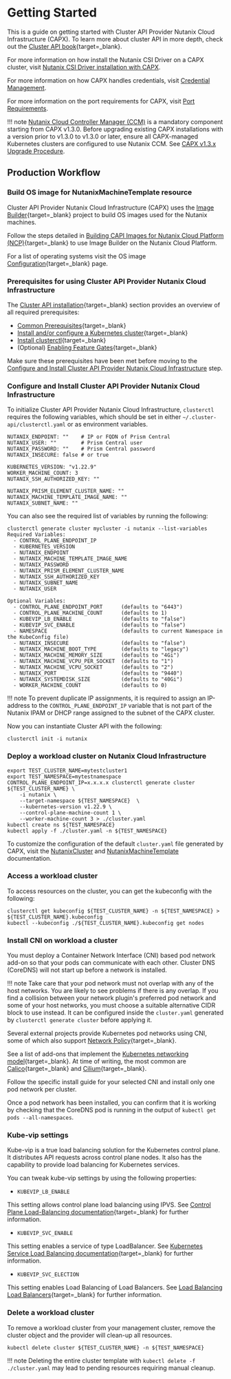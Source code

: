# Getting Started

This is a guide on getting started with Cluster API Provider Nutanix Cloud Infrastructure (CAPX). To learn more about cluster API in more depth, check out the [Cluster API book](https://cluster-api.sigs.k8s.io/){target=_blank}.

For more information on how install the Nutanix CSI Driver on a CAPX cluster, visit [Nutanix CSI Driver installation with CAPX](./addons/install_csi_driver.md).

For more information on how CAPX handles credentials, visit [Credential Management](./credential_management.md).

For more information on the port requirements for CAPX, visit [Port Requirements](./port_requirements.md).

!!! note
    [Nutanix Cloud Controller Manager (CCM)](../../ccm/latest/overview.md) is a mandatory component starting from CAPX v1.3.0. Before upgrading existing CAPX installations with a version prior to v1.3.0 to v1.3.0 or later, ensure all CAPX-managed Kubernetes clusters are configured to use Nutanix CCM. See [CAPX v1.3.x Upgrade Procedure](./tasks/capx_v13x_upgrade_procedure.md).

## Production Workflow

### Build OS image for NutanixMachineTemplate resource
Cluster API Provider Nutanix Cloud Infrastructure (CAPX) uses the [Image Builder](https://image-builder.sigs.k8s.io/){target=_blank} project to build OS images used for the Nutanix machines. 

Follow the steps detailed in [Building CAPI Images for Nutanix Cloud Platform (NCP)](https://image-builder.sigs.k8s.io/capi/providers/nutanix.html#building-capi-images-for-nutanix-cloud-platform-ncp){target=_blank} to use Image Builder on the Nutanix Cloud Platform.

For a list of operating systems visit the OS image [Configuration](https://image-builder.sigs.k8s.io/capi/providers/nutanix.html#configuration){target=_blank} page.

### Prerequisites for using Cluster API Provider Nutanix Cloud Infrastructure
The [Cluster API installation](https://cluster-api.sigs.k8s.io/user/quick-start.html#installation){target=_blank} section provides an overview of all required prerequisites:

- [Common Prerequisites](https://cluster-api.sigs.k8s.io/user/quick-start.html#common-prerequisites){target=_blank}
- [Install and/or configure a Kubernetes cluster](https://cluster-api.sigs.k8s.io/user/quick-start.html#install-andor-configure-a-kubernetes-cluster){target=_blank}
- [Install clusterctl](https://cluster-api.sigs.k8s.io/user/quick-start.html#install-clusterctl){target=_blank}
- (Optional) [Enabling Feature Gates](https://cluster-api.sigs.k8s.io/user/quick-start.html#enabling-feature-gates){target=_blank}

Make sure these prerequisites have been met before moving to the [Configure and Install Cluster API Provider Nutanix Cloud Infrastructure](#configure-and-install-cluster-api-provider-nutanix-cloud-infrastructure) step.


### Configure and Install Cluster API Provider Nutanix Cloud Infrastructure
To initialize Cluster API Provider Nutanix Cloud Infrastructure, `clusterctl` requires the following variables, which should be set in either `~/.cluster-api/clusterctl.yaml` or as environment variables.
```
NUTANIX_ENDPOINT: ""    # IP or FQDN of Prism Central
NUTANIX_USER: ""        # Prism Central user
NUTANIX_PASSWORD: ""    # Prism Central password
NUTANIX_INSECURE: false # or true

KUBERNETES_VERSION: "v1.22.9"
WORKER_MACHINE_COUNT: 3
NUTANIX_SSH_AUTHORIZED_KEY: ""

NUTANIX_PRISM_ELEMENT_CLUSTER_NAME: ""
NUTANIX_MACHINE_TEMPLATE_IMAGE_NAME: ""
NUTANIX_SUBNET_NAME: ""
```

You can also see the required list of variables by running the following:
```
clusterctl generate cluster mycluster -i nutanix --list-variables           
Required Variables:
  - CONTROL_PLANE_ENDPOINT_IP
  - KUBERNETES_VERSION
  - NUTANIX_ENDPOINT
  - NUTANIX_MACHINE_TEMPLATE_IMAGE_NAME
  - NUTANIX_PASSWORD
  - NUTANIX_PRISM_ELEMENT_CLUSTER_NAME
  - NUTANIX_SSH_AUTHORIZED_KEY
  - NUTANIX_SUBNET_NAME
  - NUTANIX_USER

Optional Variables:
  - CONTROL_PLANE_ENDPOINT_PORT      (defaults to "6443")
  - CONTROL_PLANE_MACHINE_COUNT      (defaults to 1)
  - KUBEVIP_LB_ENABLE                (defaults to "false")
  - KUBEVIP_SVC_ENABLE               (defaults to "false")
  - NAMESPACE                        (defaults to current Namespace in the KubeConfig file)
  - NUTANIX_INSECURE                 (defaults to "false")
  - NUTANIX_MACHINE_BOOT_TYPE        (defaults to "legacy")
  - NUTANIX_MACHINE_MEMORY_SIZE      (defaults to "4Gi")
  - NUTANIX_MACHINE_VCPU_PER_SOCKET  (defaults to "1")
  - NUTANIX_MACHINE_VCPU_SOCKET      (defaults to "2")
  - NUTANIX_PORT                     (defaults to "9440")
  - NUTANIX_SYSTEMDISK_SIZE          (defaults to "40Gi")
  - WORKER_MACHINE_COUNT             (defaults to 0)
```

!!! note
    To prevent duplicate IP assignments, it is required to assign an IP-address to the `CONTROL_PLANE_ENDPOINT_IP` variable that is not part of the Nutanix IPAM or DHCP range assigned to the subnet of the CAPX cluster. 

Now you can instantiate Cluster API with the following:
```
clusterctl init -i nutanix
```

### Deploy a workload cluster on Nutanix Cloud Infrastructure
```
export TEST_CLUSTER_NAME=mytestcluster1
export TEST_NAMESPACE=mytestnamespace
CONTROL_PLANE_ENDPOINT_IP=x.x.x.x clusterctl generate cluster ${TEST_CLUSTER_NAME} \
    -i nutanix \
    --target-namespace ${TEST_NAMESPACE}  \
    --kubernetes-version v1.22.9 \
    --control-plane-machine-count 1 \
    --worker-machine-count 3 > ./cluster.yaml
kubectl create ns ${TEST_NAMESPACE}
kubectl apply -f ./cluster.yaml -n ${TEST_NAMESPACE}
```
To customize the configuration of the default `cluster.yaml` file generated by CAPX, visit the  [NutanixCluster](./types/nutanix_cluster.md) and  [NutanixMachineTemplate](./types/nutanix_machine_template.md) documentation.

### Access a workload cluster
To access resources on the cluster, you can get the kubeconfig with the following:
```
clusterctl get kubeconfig ${TEST_CLUSTER_NAME} -n ${TEST_NAMESPACE} > ${TEST_CLUSTER_NAME}.kubeconfig
kubectl --kubeconfig ./${TEST_CLUSTER_NAME}.kubeconfig get nodes 
```

### Install CNI on workload a cluster

You must deploy a Container Network Interface (CNI) based pod network add-on so that your pods can communicate with each other. Cluster DNS (CoreDNS) will not start up before a network is installed.

!!! note
    Take care that your pod network must not overlap with any of the host networks. You are likely to see problems if there is any overlap. If you find a collision between your network plugin's preferred pod network and some of your host networks, you must choose a suitable alternative CIDR block to use instead. It can be configured inside the `cluster.yaml` generated by `clusterctl generate cluster` before applying it.

Several external projects provide Kubernetes pod networks using CNI, some of which also support [Network Policy](https://kubernetes.io/docs/concepts/services-networking/network-policies/){target=_blank}.

See a list of add-ons that implement the [Kubernetes networking model](https://kubernetes.io/docs/concepts/cluster-administration/networking/#how-to-implement-the-kubernetes-network-model){target=_blank}. At time of writing, the most common are [Calico](https://www.tigera.io/project-calico/){target=_blank} and [Cilium](https://cilium.io){target=_blank}.

Follow the specific install guide for your selected CNI and install only one pod network per cluster.

Once a pod network has been installed, you can confirm that it is working by checking that the CoreDNS pod is running in the output of `kubectl get pods --all-namespaces`.


### Kube-vip settings

Kube-vip is a true load balancing solution for the Kubernetes control plane. It distributes API requests across control plane nodes. It also has the capability to provide load balancing for Kubernetes services.

You can tweak kube-vip settings by using the following properties:

- `KUBEVIP_LB_ENABLE`

This setting allows control plane load balancing using IPVS. See
[Control Plane Load-Balancing documentation](https://kube-vip.io/docs/about/architecture/#control-plane-load-balancing){target=_blank} for further information.

- `KUBEVIP_SVC_ENABLE` 

This setting enables a service of type LoadBalancer. See
[Kubernetes Service Load Balancing documentation](https://kube-vip.io/docs/about/architecture/#kubernetes-service-load-balancing){target=_blank} for further information.

- `KUBEVIP_SVC_ELECTION`

This setting enables Load Balancing of Load Balancers. See [Load Balancing Load Balancers](https://kube-vip.io/docs/usage/kubernetes-services/#load-balancing-load-balancers-when-using-arp-mode-yes-you-read-that-correctly-kube-vip-v050){target=_blank} for further information.

### Delete a workload cluster
To remove a workload cluster from your management cluster, remove the cluster object and the provider will clean-up all resources. 

```
kubectl delete cluster ${TEST_CLUSTER_NAME} -n ${TEST_NAMESPACE}
```
!!! note
    Deleting the entire cluster template with `kubectl delete -f ./cluster.yaml` may lead to pending resources requiring manual cleanup.
